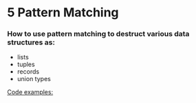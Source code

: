 # 5 Pattern Matching



### How to use pattern matching to destruct various data structures as:

- lists
- tuples
- records
- union types



<u>Code examples:</u>

```haskell

```

